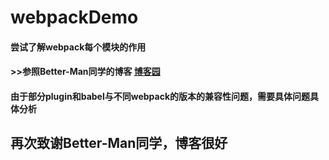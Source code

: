 # webpackDemo
#### 尝试了解webpack每个模块的作用
#### >>参照Better-Man同学的博客  [博客园](https://www.cnblogs.com/BetterMan-/p/9867642.html)
#### 由于部分plugin和babel与不同webpack的版本的兼容性问题，需要具体问题具体分析
## 再次致谢Better-Man同学，博客很好
